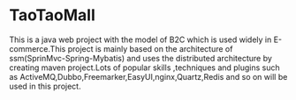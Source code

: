 # TaoTaoMall
This is a java web project with the model of B2C which is used widely in E-commerce.This project is mainly  based on the architecture of ssm(SprinMvc-Spring-Mybatis) and uses the distributed architecture  by creating maven project.Lots of popular skills ,techniques and  plugins such as  ActiveMQ,Dubbo,Freemarker,EasyUI,nginx,Quartz,Redis and so on  will be used in this project.
